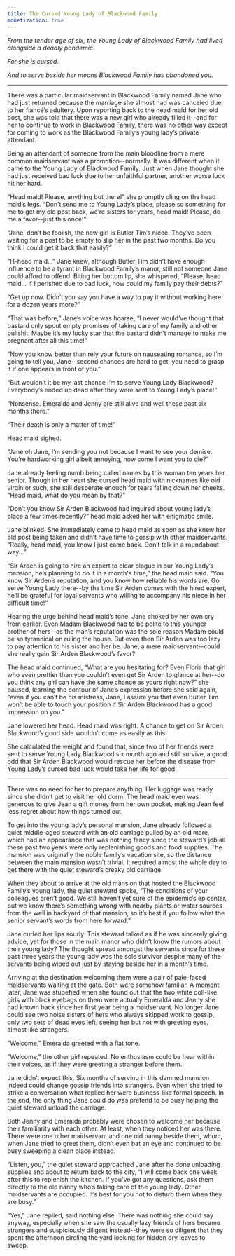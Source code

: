 ```yaml
---
title: The Cursed Young Lady of Blackwood Family
monetization: true
---
```


_From the tender age of six, the Young Lady of Blackwood Family had lived alongside a deadly pandemic._

_For she is cursed._

_And to serve beside her means Blackwood Family has abandoned you._

***

There was a particular maidservant in Blackwood Family named Jane who had just returned because the marriage she almost had was canceled due to her fiancé’s adultery. Upon reporting back to the head maid for her old post, she was told that there was a new girl who already filled it--and for her to continue to work in Blackwood Family, there was no other way except for coming to work as the Blackwood Family’s young lady’s private attendant.

Being an attendant of someone from the main bloodline from a mere common maidservant was a promotion--normally. It was different when it came to the Young Lady of Blackwood Family. Just when Jane thought she had just received bad luck due to her unfaithful partner, another worse luck hit her hard.

“Head maid! Please, anything but there!” she promptly cling on the head maid’s legs. “Don’t send me to Young Lady’s place, please so something for me to get my old post back, we’re sisters for years, head maid! Please, do me a favor--just this once!”

“Jane, don’t be foolish, the new girl is Butler Tim’s niece. They’ve been waiting for a post to be empty to slip her in the past two months. Do you think I could get it back that easily?”

“H-head maid…” Jane knew, although Butler Tim didn’t have enough influence to be a tyrant in Blackwood Family’s manor, still not someone Jane could afford to offend. Biting her bottom lip, she whispered, “Please, head maid… if I perished due to bad luck, how could my family pay their debts?”

“Get up now. Didn’t you say you have a way to pay it without working here for a dozen years more?”

“That was before,” Jane’s voice was hoarse, “I never would’ve thought that bastard only spout empty promises of taking care of my family and other bullshit. Maybe it’s my lucky star that the bastard didn’t manage to make me pregnant after all this time!”

“Now you know better than rely your future on nauseating romance, so I’m going to tell you, Jane--second chances are hard to get, you need to grasp it if one appears in front of you.”

“But wouldn’t it be my last chance I’m to serve Young Lady Blackwood? Everybody’s ended up dead after they were sent to Young Lady’s place!”

“Nonsense. Emeralda and Jenny are still alive and well these past six months there.”

“Their death is only a matter of time!”

Head maid sighed.

“Jane oh Jane, I’m sending you not because I want to see your demise. You’re hardworking girl albeit annoying, how come I want you to die?”

Jane already feeling numb being called names by this woman ten years her senior. Though in her heart she cursed head maid with nicknames like old virgin or such, she still desperate enough for tears falling down her cheeks. “Head maid, what do you mean by that?”

“Don’t you know Sir Arden Blackwood had inquired about young lady’s place a few times recently?” head maid asked her with enigmatic smile.

Jane blinked. She immediately came to head maid as soon as she knew her old post being taken and didn’t have time to gossip with other maidservants. “Really, head maid, you know I just came back. Don’t talk in a roundabout way…”

“Sir Arden is going to hire an expert to clear plague in our Young Lady’s mansion, he’s planning to do it in a month's time,” the head maid said. “You know Sir Arden’s reputation, and you know how reliable his words are. Go serve Young Lady there--by the time Sir Arden comes with the hired expert, he’ll be grateful for loyal servants who willing to accompany his niece in her difficult time!”

Hearing the urge behind head maid’s tone, Jane choked by her own cry from earlier. Even Madam Blackwood had to be polite to this younger brother of hers--as the man’s reputation was the sole reason Madam could be so tyrannical on ruling the house. But even then Sir Arden was too lazy to pay attention to his sister and her be. Jane, a mere maidservant--could she really gain Sir Arden Blackwood’s favor?

The head maid continued, “What are you hesitating for? Even Floria that girl who even prettier than you couldn’t even get Sir Arden to glance at her--do you think any girl can have the same chance as yours right now?” she paused, learning the contour of Jane’s expression before she said again, “even if you can’t be his mistress, Jane, I assure you that even Butler Tim won’t be able to touch your position if Sir Arden Blackwood has a good impression on you.”

Jane lowered her head. Head maid was right. A chance to get on Sir Arden Blackwood’s good side wouldn’t come as easily as this. 

She calculated the weight and found that, since two of her friends were sent to serve Young Lady Blackwood six month ago and still survive, a good odd that Sir Arden Blackwood would rescue her before the disease from Young Lady’s cursed bad luck would take her life for good.

***

There was no need for her to prepare anything. Her luggage was ready since she didn’t get to visit her old dorm. The head maid even was generous to give Jean a gift money from her own pocket, making Jean feel less regret about how things turned out.

To get into the young lady’s personal mansion, Jane already followed a quiet middle-aged steward with an old carriage pulled by an old mare, which had an appearance that was nothing fancy since the steward’s job all these past two years were only replenishing goods and food supplies. The mansion was originally the noble family’s vacation site, so the distance between the main mansion wasn’t trivial. It required almost the whole day to get there with the quiet steward’s creaky old carriage.

When they about to arrive at the old mansion that hosted the Blackwood Family’s young lady, the quiet steward spoke, “The conditions of your colleagues aren’t good. We still haven’t yet sure of the epidemic’s epicenter, but we know there’s something wrong with nearby plants or water sources from the well in backyard of that mansion, so it’s best if you follow what the senior servant’s words from here forward.”

Jane curled her lips sourly. This steward talked as if he was sincerely giving advice, yet for those in the main manor who didn’t know the rumors about their young lady? The thought spread amongst the servants since for these past three years the young lady was the sole survivor despite many of the servants being wiped out just by staying beside her in a month’s time.

Arriving at the destination welcoming them were a pair of pale-faced maidservants waiting at the gate. Both were somehow familiar. A moment later, Jane was stupefied when she found out that the two white doll-like girls with black eyebags on them were actually Emeralda and Jenny she had known back since her first year being a maidservant. No longer Jane could see two noise sisters of hers who always skipped work to gossip, only two sets of dead eyes left, seeing her but not with greeting eyes, almost like strangers.

“Welcome,” Emeralda greeted with a flat tone.

“Welcome,” the other girl repeated. No enthusiasm could be hear within their voices, as if they were greeting a stranger before them. 

Jane didn’t expect this. Six months of serving in this damned mansion indeed could change gossip friends into strangers. Even when she tried to strike a conversation what replied her were business-like formal speech. In the end, the only thing Jane could do was pretend to be busy helping the quiet steward unload the carriage.

Both Jenny and Emeralda probably were chosen to welcome her because their familiarity with each other. At least, when they noticed her was there. There were one other maidservant and one old nanny beside them, whom, when Jane tried to greet them, didn’t even bat an eye and continued to be busy sweeping a clean place instead.

“Listen, you,” the quiet steward approached Jane after he done unloading supplies and about to return back to the city, “I will come back one week after this to replenish the kitchen. If you’ve got any questions, ask them directly to the old nanny who’s taking care of the young lady. Other maidservants are occupied. It’s best for you not to disturb them when they are busy.”

“Yes,” Jane replied, said nothing else. There was nothing she could say anyway, especially when she saw the usually lazy friends of hers became strangers and suspiciously diligent instead--they were so diligent that they spent the afternoon circling the yard looking for hidden dry leaves to sweep. 
